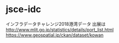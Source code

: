 # jsce-idc
インフラデータチャレンジ2018港湾データ
出展は
http://www.mlit.go.jp/statistics/details/port_list.html
https://www.geospatial.jp/ckan/dataset/kowan
